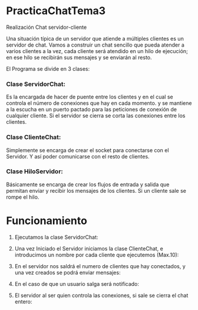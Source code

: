 # PracticaChatTema3
Realización Chat servidor-cliente

Una situación típica de un servidor que atiende a múltiples clientes es un servidor de chat. Vamos a construir
un chat sencillo que pueda atender a varios clientes a la vez, cada cliente será atendido en un hilo de ejecución;
en ese hilo se recibirán sus mensajes y se enviarán al resto. 

El Programa se divide en 3 clases:

### Clase ServidorChat:
Es la encargada de hacer de puente entre los clientes y en el cual se controla el número de conexiones que hay en cada momento. y se mantiene a la escucha en un puerto pactado para las peticiones de conexión de cualquier cliente. Si el servidor se cierra se corta las conexiones entre los clientes.

### Clase ClienteChat:
Simplemente se encarga de crear el socket para conectarse con el Servidor. Y así poder comunicarse con el resto de clientes.

### Clase HiloServidor:
Básicamente se encarga de crear los flujos de entrada y salida que permitan enviar y recibir los mensajes de los clientes. Si un cliente sale se rompe el hilo.

# Funcionamiento
1. Ejecutamos la clase ServidorChat:

2. Una vez Iniciado el Servidor iniciamos la clase ClienteChat, e introducimos un nombre por cada cliente que ejecutemos (Max.10):

3. En el servidor nos saldrá el numero de clientes que hay conectados, y una vez creados se podrá enviar mensajes:

4. En el caso de que un usuario salga será notificado:

5. El servidor al ser quien controla las conexiones, si sale se cierra el chat entero:
